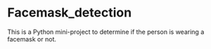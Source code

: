 # Facemask_detection

This is a Python mini-project to determine if the person is wearing a facemask or not. 
